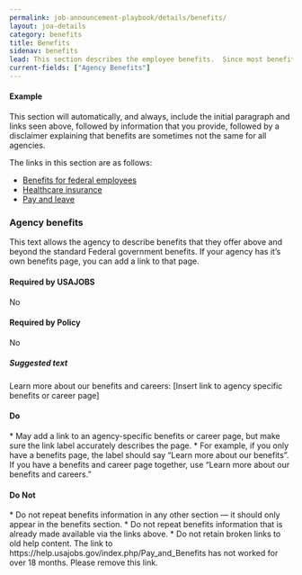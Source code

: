 ```yaml
---
permalink: job-announcement-playbook/details/benefits/
layout: joa-details
category: benefits
title: Benefits
sidenav: benefits
lead: This section describes the employee benefits.  Since most benefits are the same across federal agencies, we recommend using the same benefits language.
current-fields: ["Agency Benefits"]
---
```


#### Example

<div class="usajobs-recruitment-joa-playbook-details__example-img">
<amp-img src="{{ site.baseurl }}/assets/images/job-announcement-playbook/benefits-v6.6.png"
  srcset="{{ site.baseurl }}/assets/images/job-announcement-playbook/benefits-v6.6.png 768w,
  {{ site.baseurl }}/assets/images/job-announcement-playbook/benefits-v6.6-SM.png 100w"
  width="450"
  height="348"
  layout="responsive"
  alt="Benefits v6.6 example"></amp-img>
</div>

This section will automatically, and always, include the initial paragraph and links seen above, followed by information that you provide, followed by a disclaimer explaining that benefits are sometimes not the same for all agencies.

The links in this section are as follows:

*	[Benefits for federal employees](https://www.usa.gov/benefits-for-federal-employees#item-36407)
*	[Healthcare insurance](https://www.opm.gov/healthcare-insurance/)
*	[Pay and leave](https://www.usajobs.gov/Help/working-in-government/pay-and-leave/)

### Agency benefits

This text allows the agency to describe benefits that they offer above and beyond the standard Federal government benefits. If your agency has it’s own benefits page, you can add a link to that page.

<div class="usajobs-recruitment-joa-playbook-details__container">
<div class="usajobs-recruitment-joa-playbook-details__required-by-usajobs">
  <h4>Required by USAJOBS</h4>
  <p>No</p>
</div>
<div class="usajobs-recruitment-joa-playbook-details__required-by-policy">
  <h4>Required by Policy</h4>
  <p>No</p>
</div>
</div>


<div class="usajobs-recruitment-joa-playbook-details__suggested-text">
<h5>Suggested text</h5>
Learn more about our benefits and careers: [Insert link to agency specific benefits or career page]
</div>

<div class="usajobs-recruitment-joa-playbook-details__container">
<div class="usajobs-recruitment-joa-playbook-details__do">
  <h4><span class="fa fa-check"></span> Do</h4>
  * May add a link to an agency-specific benefits or career page, but make sure the link label accurately describes the page.  
    * For example, if you only have a benefits page, the label should say “Learn more about our benefits”.  If you have a benefits and career page together, use “Learn more about our benefits and careers.”
</div>
<div class="usajobs-recruitment-joa-playbook-details__do-not">
  <h4><span class="fa fa-times"></span> Do Not</h4>
  * Do not repeat benefits information in any other section — it should only appear in the benefits section.
  * Do not repeat benefits information that is already made available via the links above.
  * Do not retain broken links to old help content. The link to https://help.usajobs.gov/index.php/Pay_and_Benefits has not worked for over 18 months. Please remove this link.
</div>
</div>
